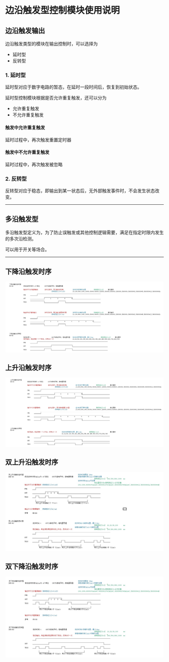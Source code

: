 # 边沿触发型控制模块使用说明

## 边沿触发输出
边沿触发类型的模块在输出控制时，可以选择为
* 延时型
* 反转型

### 1. 延时型
延时型对应于数字电路的暂态，在延时一段时间后，恢复到初始状态。

延时型控制模块根据是否允许重复触发，还可以分为
* 允许重复触发
* 不允许重复触发

#### 触发中允许重复触发
延时过程中，再次触发重置定时器

#### 触发中不允许重复触发
延时过程中，再次触发被忽略

### 2. 反转型
反转型对应于稳态，即输出到某一状态后，无外部触发事件时，不会发生状态改变。

----------------------
## 多沿触发型
多沿触发型定义为，为了防止误触发或其他控制逻辑需要，满足在指定时限内发生的多次沿检测。

可以用于开关等场合。

----------------------
## 下降沿触发时序
![下降沿触发时序](image/下降沿触发时序.jpg)
## 上升沿触发时序
![上升沿触发时序](image/上升沿触发时序.jpg)
## 双上升沿触发时序
![双上升沿触发时序](image/双上升沿触发时序.jpg)
## 双下降沿触发时序
![双下降沿触发时序](image/双下降沿触发时序.jpg)